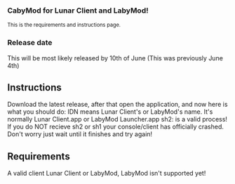 ### CabyMod for Lunar Client and LabyMod!
<sub> This is the requirements and instructions page. </sub>
### Release date
This will be most likely released by 10th of June (This was previously June 4th)

## Instructions
Download the latest release, after that open the application, and now here is what you should do:
IDN means Lunar Client's or LabyMod's name. It's normally Lunar Client.app or LabyMod Launcher.app
sh2: is a valid process!
If you do NOT recieve sh2 or sh1 your console/client has officially crashed. Don't worry just wait until it finishes and try again!

## Requirements
A valid client 
Lunar Client or LabyMod,
LabyMod isn't supported yet!
